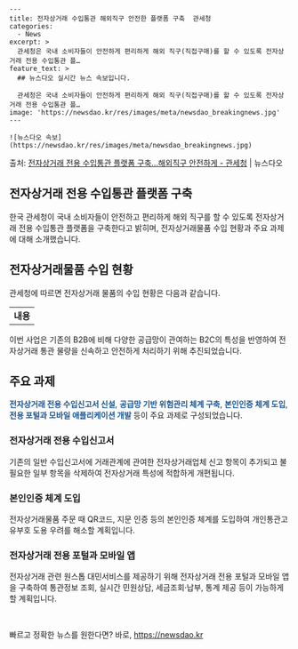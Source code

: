     ---
    title: 전자상거래 수입통관 해외직구 안전한 플랫폼 구축  관세청
    categories:
      - News
    excerpt: >
      관세청은 국내 소비자들이 안전하게 편리하게 해외 직구(직접구매)를 할 수 있도록 전자상거래 전용 수입통관 플…
    feature_text: >
      ## 뉴스다오 실시간 뉴스 속보입니다.
    
      관세청은 국내 소비자들이 안전하게 편리하게 해외 직구(직접구매)를 할 수 있도록 전자상거래 전용 수입통관 플…
    image: 'https://newsdao.kr/res/images/meta/newsdao_breakingnews.jpg'
    ---
    
    ![뉴스다오 속보](https://newsdao.kr/res/images/meta/newsdao_breakingnews.jpg)

<p>출처: <a href="https://newsdao.kr/2978" rel="dofollow">전자상거래 전용 수입통관 플랫폼 구축…해외직구 안전하게 - 관세청</a> | 뉴스다오</p>

<h2 data-ke-size="size26">전자상거래 전용 수입통관 플랫폼 구축</h2>
<p data-ke-size="size16">한국 관세청이 국내 소비자들이 안전하고 편리하게 해외 직구를 할 수 있도록 전자상거래 전용 수입통관 플랫폼을 구축한다고 밝히며, 전자상거래물품 수입 현황과 주요 과제에 대해 소개했습니다.</p>

<h2 data-ke-size="size24">전자상거래물품 수입 현황</h2>
<p data-ke-size="size16">관세청에 따르면 전자상거래 물품의 수입 현황은 다음과 같습니다.</p>
<table>
   <tr>
      <td style="text-align: center; height: 17px;"><b>내용</b></td>
   </tr>
</table>
<p data-ke-size="size16">이번 사업은 기존의 B2B에 비해 다양한 공급망이 관여하는 B2C의 특성을 반영하여 전자상거래 통관 물량을 신속하고 안전하게 처리하기 위해 추진되었습니다.</p>

<h2 data-ke-size="size24">주요 과제</h2>
<p data-ke-size="size16"><b><span style="color: #1a5490;">전자상거래 전용 수입신고서 신설</span></b>, <b><span style="color: #1a5490;">공급망 기반 위험관리 체계 구축</span></b>, <b><span style="color: #1a5490;">본인인증 체계 도입</span></b>, <b><span style="color: #1a5490;">전용 포털과 모바일 애플리케이션 개발</span></b> 등이 주요 과제로 구성되었습니다.</p>

<h3 data-ke-size="size22">전자상거래 전용 수입신고서</h3>
<p data-ke-size="size16">기존의 일반 수입신고서에 거래관계에 관여한 전자상거래업체 신고 항목이 추가되고 불필요한 일부 항목을 삭제하여 전자상거래 특성에 적합하게 개편됩니다.</p>

<h3 data-ke-size="size22">본인인증 체계 도입</h3>
<p data-ke-size="size16">전자상거래물품 주문 때 QR코드, 지문 인증 등의 본인인증 체계를 도입하여 개인통관고유부호 도용 우려를 해소할 계획입니다.</p>

<h3 data-ke-size="size22">전자상거래 전용 포털과 모바일 앱</h3>
<p data-ke-size="size16">전자상거래 관련 원스톱 대민서비스를 제공하기 위해 전자상거래 전용 포털과 모바일 앱을 구축하여 통관정보 조회, 실시간 민원상담, 세금조회·납부, 통계 제공 등이 가능하게 할 계획입니다.</p>

<p data-ke-size="size16">&nbsp;</p> 

빠르고 정확한 뉴스를 원한다면? 바로, <a href="https://newsdao.kr" rel="dofollow">https://newsdao.kr</a>


    
